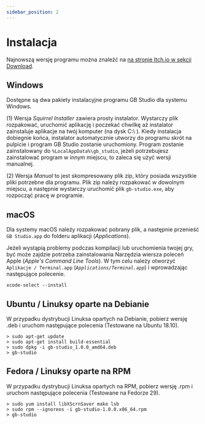 ```yaml
---
sidebar_position: 2
---
```


# Instalacja

Najnowszą wersję programu można znaleźć na [na stronie Itch.io w sekcji Download](https://chrismaltby.itch.io/gb-studio).
## Windows

Dostępne są dwa pakiety instalacyjne programu GB Studio dla systemu Windows.

(1) Wersja _Squirrel Installer_ zawiera prosty instalator. Wystarczy plik rozpakować, uruchomić aplikację i poczekać chwilkę aż instalator zainstaluje aplikacje na twój komputer (na dysk C:\ ). Kiedy instalacja dobiegnie końca, instalator automatycznie utworzy do programu skrót na pulpicie i program GB Studio zostanie uruchomiony.
Program zostanie zainstalowany do `%LocalAppData%\gb_studio`, jeżeli potrzebujesz zainstalować program w innym miejscu, to zaleca się użyć wersji manualnej. 

(2) Wersja _Manual_ to jest skompresowany plik zip, który posiada wszystkie pliki potrzebne dla programu. Plik zip należy rozpakować w dowolnym miejscu, a następnie wystarczy uruchomić plik `gb-studio.exe`, aby rozpocząć pracę w programie.

## macOS

Dla systemy macOS należy rozpakować pobrany plik, a następnie przenieść `GB Studio.app` do folderu aplikacji (_Applications_). 

Jeżeli wystąpią problemy podczas kompilacji lub uruchomienia twojej gry, być może zajdzie potrzeba zainstalowania Narzędzia wiersza poleceń Apple (_Apple's Command Line Tools_). W tym celu należy otworzyć `Aplikacje / Terminal.app`  (_`Applications/Terminal.app`_) i wprowadzając następujące polecenie.
```
xcode-select --install
```

## Ubuntu / Linuksy oparte na Debianie

W przypadku dystrybucji Linuksa opartych na Debianie, pobierz wersję .deb i uruchom następujące polecenia (Testowane na Ubuntu 18.10).

```
> sudo apt-get update
> sudo apt-get install build-essential
> sudo dpkg -i gb-studio_1.0.0_amd64.deb
> gb-studio
```

## Fedora / Linuksy oparte na RPM

W przypadku dystrybucji Linuksa opartych na RPM, pobierz wersję .rpm i uruchom następujące polecenia (Testowane na Fedorze 29).

```
> sudo yum install libXScrnSaver make lsb
> sudo rpm --ignoreos -i gb-studio-1.0.0.x86_64.rpm
> gb-studio
```
